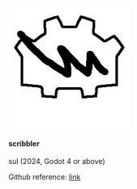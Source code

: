 ![alt text](game_icon.png?raw=true "Screenshot")

<h4>scribbler</h4>

sul (2024, Godot 4 or above)

Github reference: [link](https://github.com/sulianthual/scribbler)
